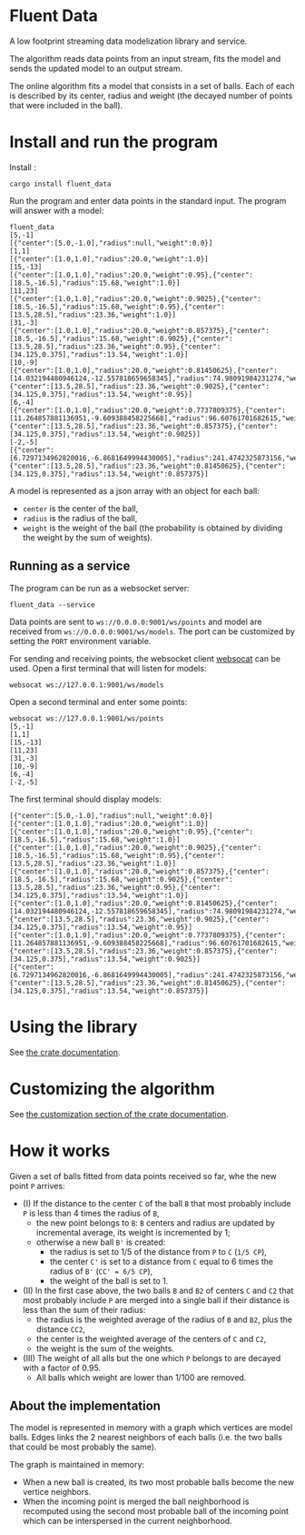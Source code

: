 # Fluent Data

A low footprint streaming data modelization library and service.

The algorithm reads data points from an input stream, fits the model and sends the updated model to an output stream.

The online algorithm fits a model that consists in a set of balls. Each of each is described by its center, radius and weight
(the decayed number of points that were included in the ball).

# Install and run the program
Install :
```
cargo install fluent_data
```

Run the program and enter data points in the standard input. The program will answer with a model:
```
fluent_data
[5,-1]
[{"center":[5.0,-1.0],"radius":null,"weight":0.0}]
[1,1]
[{"center":[1.0,1.0],"radius":20.0,"weight":1.0}]
[15,-13]
[{"center":[1.0,1.0],"radius":20.0,"weight":0.95},{"center":[18.5,-16.5],"radius":15.68,"weight":1.0}]
[11,23]
[{"center":[1.0,1.0],"radius":20.0,"weight":0.9025},{"center":[18.5,-16.5],"radius":15.68,"weight":0.95},{"center":[13.5,28.5],"radius":23.36,"weight":1.0}]
[31,-3]    
[{"center":[1.0,1.0],"radius":20.0,"weight":0.857375},{"center":[18.5,-16.5],"radius":15.68,"weight":0.9025},{"center":[13.5,28.5],"radius":23.36,"weight":0.95},{"center":[34.125,0.375],"radius":13.54,"weight":1.0}]
[10,-9]    
[{"center":[1.0,1.0],"radius":20.0,"weight":0.81450625},{"center":[14.032194480946124,-12.557818659658345],"radius":74.98091984231274,"weight":1.9025},{"center":[13.5,28.5],"radius":23.36,"weight":0.9025},{"center":[34.125,0.375],"radius":13.54,"weight":0.95}]
[6,-4]
[{"center":[1.0,1.0],"radius":20.0,"weight":0.7737809375},{"center":[11.264857881136951,-9.609388458225668],"radius":96.60761701682615,"weight":2.9025},{"center":[13.5,28.5],"radius":23.36,"weight":0.857375},{"center":[34.125,0.375],"radius":13.54,"weight":0.9025}]
[-2,-5]
[{"center":[6.7297134962820016,-6.8681649994430005],"radius":241.4742325873156,"weight":4.6762809375},{"center":[13.5,28.5],"radius":23.36,"weight":0.81450625},{"center":[34.125,0.375],"radius":13.54,"weight":0.857375}]
```

A model is represented as a json array with an object for each ball:
 - `center` is the center of the ball,
 - `radius` is the radius of the ball,
 - `weight` is the weight of the ball (the probability is obtained by dividing the weight by the sum of weights).
 
## Running as a service
The program can be run as a websocket server:
```
fluent_data --service
```
Data points are sent to `ws://0.0.0.0:9001/ws/points` and model are received from `ws://0.0.0.0:9001/ws/models`.
The port can be customized by setting the `PORT` environment variable.

For sending and receiving points, the websocket client [websocat](https://crates.io/crates/websocat) can be used.
Open a first terminal that will listen for models:
```
websocat ws://127.0.0.1:9001/ws/models
```
Open a second terminal and enter some points:
```
websocat ws://127.0.0.1:9001/ws/points
[5,-1]
[1,1]
[15,-13]
[11,23]
[31,-3]    
[10,-9]    
[6,-4]
[-2,-5]
```
The first terminal should display models:
```
[{"center":[5.0,-1.0],"radius":null,"weight":0.0}]
[{"center":[1.0,1.0],"radius":20.0,"weight":1.0}]
[{"center":[1.0,1.0],"radius":20.0,"weight":0.95},{"center":[18.5,-16.5],"radius":15.68,"weight":1.0}]
[{"center":[1.0,1.0],"radius":20.0,"weight":0.9025},{"center":[18.5,-16.5],"radius":15.68,"weight":0.95},{"center":[13.5,28.5],"radius":23.36,"weight":1.0}]
[{"center":[1.0,1.0],"radius":20.0,"weight":0.857375},{"center":[18.5,-16.5],"radius":15.68,"weight":0.9025},{"center":[13.5,28.5],"radius":23.36,"weight":0.95},{"center":[34.125,0.375],"radius":13.54,"weight":1.0}]
[{"center":[1.0,1.0],"radius":20.0,"weight":0.81450625},{"center":[14.032194480946124,-12.557818659658345],"radius":74.98091984231274,"weight":1.9025},{"center":[13.5,28.5],"radius":23.36,"weight":0.9025},{"center":[34.125,0.375],"radius":13.54,"weight":0.95}]
[{"center":[1.0,1.0],"radius":20.0,"weight":0.7737809375},{"center":[11.264857881136951,-9.609388458225668],"radius":96.60761701682615,"weight":2.9025},{"center":[13.5,28.5],"radius":23.36,"weight":0.857375},{"center":[34.125,0.375],"radius":13.54,"weight":0.9025}]
[{"center":[6.7297134962820016,-6.8681649994430005],"radius":241.4742325873156,"weight":4.6762809375},{"center":[13.5,28.5],"radius":23.36,"weight":0.81450625},{"center":[34.125,0.375],"radius":13.54,"weight":0.857375}]
```
 
# Using the library

See [the crate documentation](https://docs.rs/fluent_data/latest/fluent_data/).

# Customizing the algorithm

See [the customization section of the crate documentation](https://docs.rs/fluent_data/latest/fluent_data/index.html#customization).

# How it works
Given a set of balls fitted from data points received so far, whe the new point `P` arrives:
 - (I) If the distance to the center `C` of the ball `B` that most probably include `P` is less than 4 times the radius of `B`,
   - the new point belongs to `B`: `B` centers and radius are updated by incremental average,
     its weight is incremented by 1;
   - otherwise a new ball `B'` is created:
     - the radius is set to 1/5 of the distance from `P` to `C` (`1/5 CP`),
     - the center `C'` is set to a distance from `C` equal to 6 times the radius of `B'` (`CC' = 6/5 CP`),
     - the weight of the ball is set to 1.
 - (II) In the first case above, the two balls `B` and `B2` of centers `C` and `C2` that most probably include `P` are merged into a single ball if their distance is
   less than the sum of their radius:
     - the radius is the weighted average of the radius of `B` and `B2`, plus the distance `CC2`,
     - the center is the weighted average of the centers of `C` and `C2`,
     - the weight is the sum of the weights.
 - (III) The weight of all alls but the one which `P` belongs to are decayed with a factor of 0.95.
   - All balls which weight are lower than 1/100 are removed.
 
 ## About the implementation
 The model is represented in memory with a graph which vertices are model balls.
 Edges links the 2 nearest neighbors of each balls (i.e. the two balls that could be most probably the same).
 
 The graph is maintained in memory:
   - When a new ball is created, its two most probable balls become the new vertice neighbors.
   - When the incoming point is merged the ball neighborhood is recomputed using
     the second most probable ball of the incoming point which can be interspersed in the current neighborhood.